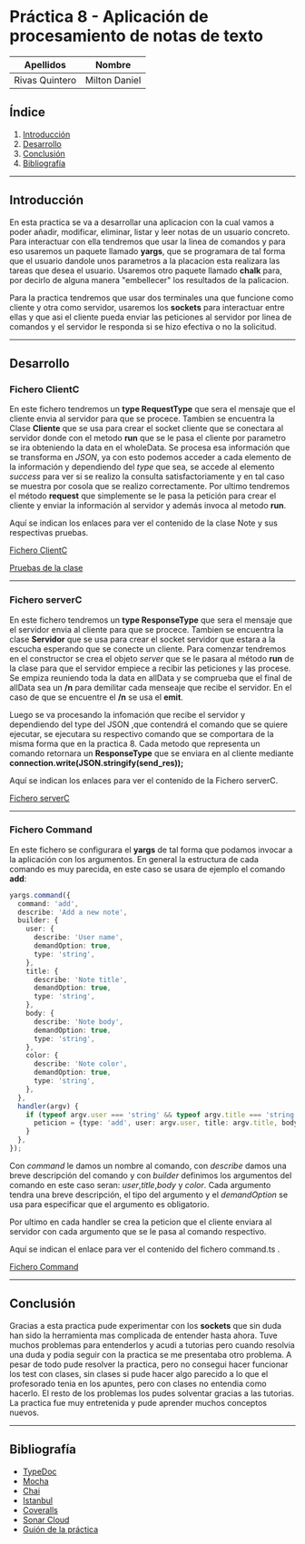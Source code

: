 # Práctica 8 - Aplicación de procesamiento de notas de texto

| Apellidos | Nombre |
| ------ | ------ |
| Rivas Quintero| Milton Daniel |

## Índice

1. [Introducción](#intro)
2. [Desarrollo](#desarrollo)
3. [Conclusión](#conclu)
4. [Bibliografía](#biblio)

---------------------

## Introducción<a name="intro"></a>

En esta practica se va a desarrollar una aplicacion con la cual vamos a poder añadir, modificar, eliminar, listar y leer notas de un usuario concreto. Para interactuar con ella tendremos que usar la linea de comandos y para eso usaremos un paquete llamado **yargs**, que se programara de tal forma que el usuario dandole unos parametros a la placacion esta realizara las tareas que desea el usuario. Usaremos otro paquete llamado **chalk** para, por decirlo de alguna manera "embellecer" los resultados de la palicacion.

Para la practica tendremos que usar dos terminales una que funcione como cliente y otra como servidor, usaremos los **sockets** para interactuar entre ellas y que asi el cliente pueda enviar las peticiones al servidor por linea de comandos y el servidor le responda si se hizo efectiva o no la solicitud.

---------------------

## Desarrollo<a name="desarrollo"></a>

### Fichero ClientC

En este fichero tendremos un **type RequestType** que sera el mensaje que el cliente envia al servidor para que se procece. Tambien se encuentra la Clase **Cliente** que se usa para crear el socket cliente que se conectara al servidor donde con el metodo **run** que se le pasa el cliente por parametro se ira obteniendo la data en el wholeData. Se procesa esa información que se transforma en *JSON*, ya con esto podemos acceder a cada elemento de la información y dependiendo del *type* que sea, se accede al elemento *success* para ver si se realizo la consulta satisfactoriamente y en tal caso se muestra por cosola que se realizo correctamente. Por ultimo tendremos el método **request** que simplemente se le pasa la petición para crear el cliente y enviar la información al servidor y además invoca al metodo **run**.


Aquí se indican los enlaces para ver el contenido de la clase Note y sus respectivas pruebas.

[Fichero ClientC](https://github.com/ULL-ESIT-INF-DSI-2021/ull-esit-inf-dsi-20-21-prct10-async-sockets-Nitro1000/blob/main/src/client/clientC.ts)

[Pruebas de la clase](https://github.com/ULL-ESIT-INF-DSI-2021/ull-esit-inf-dsi-20-21-prct10-async-sockets-Nitro1000/blob/main/tests/cliente.spec.ts)


---------------------

### Fichero serverC

En este fichero tendremos un **type ResponseType** que sera el mensaje que el servidor envia al cliente para que se procece. Tambien se encuentra la clase **Servidor** que se usa para crear el socket servidor que estara a la escucha esperando que se conecte un cliente. Para comenzar tendremos en el constructor se crea el objeto *server* que se le pasara al método **run** de la clase para que el servidor empiece a recibir las peticiones y las procese. Se empiza reuniendo toda la data en allData y se comprueba que el final de allData sea un **/n** para demilitar cada menseaje que recibe el servidor. En el caso de que se encuentre el **/n** se usa el **emit**.

Luego se va procesando la infomación que recibe el servidor y dependiendo del type del JSON ,que contendrá el comando que se quiere ejecutar, se ejecutara su respectivo comando que se comportara de la misma forma que en la practica 8. Cada metodo que representa un comando retornara un **ResponseType** que se enviara en al cliente mediante **connection.write(JSON.stringify(send_res));**

Aquí se indican los enlaces para ver el contenido de la Fichero serverC.

[Fichero serverC](https://github.com/ULL-ESIT-INF-DSI-2021/ull-esit-inf-dsi-20-21-prct10-async-sockets-Nitro1000/blob/main/src/server/serverC.ts)


---------------------

### Fichero Command

En este fichero se configurara el **yargs** de tal forma que podamos invocar a la aplicación con los argumentos. En general la estructura de cada comando es muy parecida, en este caso se usara de ejemplo el comando **add**:

```typescript
yargs.command({
  command: 'add',
  describe: 'Add a new note',
  builder: {
    user: {
      describe: 'User name',
      demandOption: true,
      type: 'string',
    },
    title: {
      describe: 'Note title',
      demandOption: true,
      type: 'string',
    },
    body: {
      describe: 'Note body',
      demandOption: true,
      type: 'string',
    },
    color: {
      describe: 'Note color',
      demandOption: true,
      type: 'string',
    },
  },
  handler(argv) {
    if (typeof argv.user === 'string' && typeof argv.title === 'string' && typeof argv.body === 'string' && typeof argv.color === 'string') {
      peticion = {type: 'add', user: argv.user, title: argv.title, body: argv.body, color: argv.color};
    }
  },
});
```

Con *command* le damos un nombre al comando, con *describe* damos una breve descripción del comando y con *builder* definimos los argumentos del comando en este caso seran: *user*,*title*,*body* y *color*. Cada argumento tendra una breve descripción, el tipo del argumento y el *demandOption* se usa para especificar que el argumento es obligatorio. 

Por ultimo en cada handler se crea la peticion que el cliente enviara al servidor con cada argumento que se le pasa al comando respectivo.

Aquí se indican el enlace para ver el contenido del fichero command.ts .

[Fichero Command](https://github.com/ULL-ESIT-INF-DSI-2021/ull-esit-inf-dsi-20-21-prct10-async-sockets-Nitro1000/blob/main/src/command.ts)


---------------------

## Conclusión<a name="conclu"></a>

Gracias a esta practica pude experimentar con los **sockets** que sin duda han sido la herramienta mas complicada de entender hasta ahora. Tuve muchos problemas para entenderlos y acudi a tutorias pero cuando resolvia una duda y podia seguir con la practica se me presentaba otro problema. A pesar de todo pude resolver la practica, pero no consegui hacer funcionar los test con clases, sin clases si pude hacer algo parecido a lo que el profesorado tenia en los apuntes, pero con clases no entendia como hacerlo. El resto de los problemas los pudes solventar gracias a las tutorias. La practica fue muy entretenida y pude aprender muchos conceptos nuevos.

---------------------

## Bibliografía <a name="biblio"></a>

- [TypeDoc](https://typedoc.org/)
- [Mocha](https://mochajs.org/)
- [Chai](https://www.chaijs.com/)
- [Istanbul](https://istanbul.js.org/)
- [Coveralls](https://coveralls.io/)
- [Sonar Cloud](https://sonarcloud.io/)
- [Guión de la práctica](https://ull-esit-inf-dsi-2021.github.io/prct10-async-sockets/)